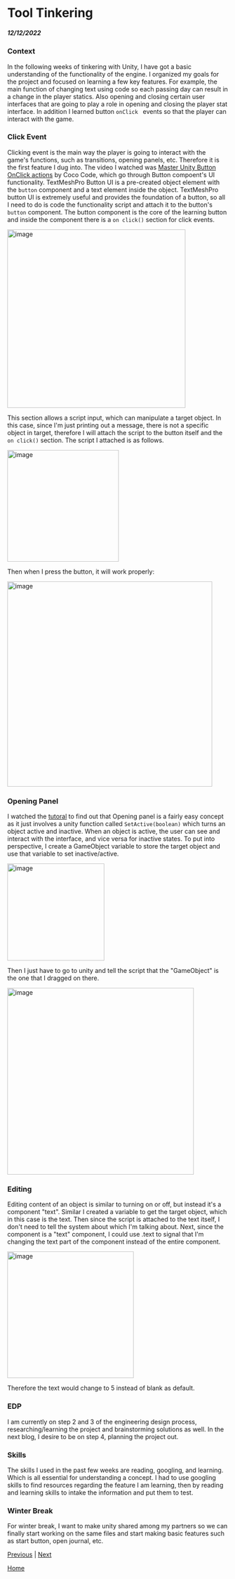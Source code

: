 # Tool Tinkering
##### 12/12/2022

### Context

In the following weeks of tinkering with Unity, I have got a basic understanding of the functionality of the engine. I organized my goals for the project and focused on learning a few key features. For example, the main function of changing text using code so each passing day can result in a change in the player statics. Also opening and closing certain user interfaces that are going to play a role in opening and closing the player stat interface. In addition I learned button `onClick ` events so that the player can interact with the game. 

### Click Event

Clicking event is the main way the player is going to interact with the game's functions, such as transitions, opening panels, etc. Therefore it is the first feature I dug into. The video I watched was [Master Unity Button OnClick actions](https://www.youtube.com/watch?v=Ky-bzQFxV2U&t=522s&ab_channel=CocoCode) by Coco Code, which go through Button compoent's UI functionality. TextMeshPro Button UI is a pre-created object element with the `button` component and a text element inside the object. TextMeshPro button UI is extremely useful and provides the foundation of a button, so all I need to do is code the functionality script and attach it to the button's `button` component. The button component is the core of the learning button and inside the component there is a `on click()` section for click events.

<img width="406" alt="image" src="https://user-images.githubusercontent.com/73482897/207149598-80ce3f98-1133-4e30-b10f-86744e65010b.png">

This section allows a script input, which can manipulate a target object. In this case, since I'm just printing out a message, there is not a specific object in target, therefore I will attach the script to the button itself and the `on click()` section. The script I attached is as follows. 

<img width="254" alt="image" src="https://user-images.githubusercontent.com/73482897/207150280-bab1ae50-5db0-4850-a8ac-1038c95e75aa.png">

Then when I press the button, it will work properly:

<img width="467" alt="image" src="https://user-images.githubusercontent.com/73482897/207150422-581f4304-7230-4d24-9442-a00eec71e024.png">

### Opening Panel

I watched the [tutoral](https://www.youtube.com/watch?v=aN11LnlF89I&ab_channel=Chris%27Tutorials) to find out that Opening panel is a fairly easy concept as it just involves a unity function called `SetActive(boolean)` which turns an object active and inactive.  When an object is active, the user can see and interact with the interface, and vice versa for inactive states. To put into perspective, I create a GameObject variable to store the target object and use that variable to set inactive/active. 

<img width="221" alt="image" src="https://user-images.githubusercontent.com/73482897/207151429-a403f1dd-ed03-49a8-84a8-15f51f6a8d07.png">

Then I just have to go to unity and tell the script that the "GameObject" is the one that I dragged on there. 

<img width="425" alt="image" src="https://user-images.githubusercontent.com/73482897/207151676-7e06ae69-89c2-42a7-9417-da148ba18a44.png">

### Editing

Editing content of an object is similar to turning on or off, but instead it's a component "text". Similar I created a variable to get the target object, which in this case is the text. Then since the script is attached to the text itself, I don't need to tell the system about which I'm talking about. Next, since the component is a "text" component, I could use .text to signal that I'm changing the text part of the component instead of the entire component. 

<img width="288" alt="image" src="https://user-images.githubusercontent.com/73482897/207152907-6a532ca2-3d95-461c-a5c5-871f5f7c65d0.png">

Therefore the text would change to 5 instead of blank as default. 

### EDP 

I am currently on step 2 and 3 of the engineering design process, researching/learning the project and brainstorming solutions as well. In the next blog, I desire to be on step 4, planning the project out. 

### Skills 

The skills I used in the past few weeks are reading, googling, and learning. Which is all essential for understanding a concept. I had to use googling skills to find resources regarding the feature I am learning, then by reading and learning skills to intake the information and put them to test. 

### Winter Break

For winter break, I want to make unity shared among my partners so we can finally start working on the same files and start making basic features such as start button, open journal, etc. 


[Previous](entry01.md) | [Next](entry03.md)

[Home](../README.md)
